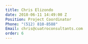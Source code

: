 ```yaml
---
title: Chris Elizondo
date: 2018-06-11 14:49:00 Z
Position: Project Coordinator
Phone: "(512) 810-8588"
Email: chris@cuatroconsultants.com​​
order: 6
---
```


